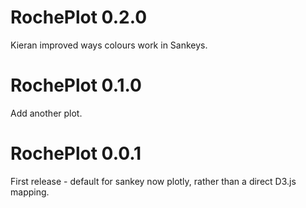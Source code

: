 # RochePlot 0.2.0

Kieran improved ways colours work in Sankeys.

# RochePlot 0.1.0

Add another plot.

# RochePlot 0.0.1

First release - default for sankey now plotly, rather than a direct D3.js mapping.
